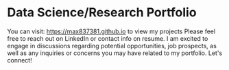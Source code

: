 # Data Science/Research Portfolio

You can visit: https://max837381.github.io to view my projects
Please feel free to reach out on LinkedIn or contact info on resume. 
I am excited to engage in discussions regarding potential opportunities, job prospects, as well as any inquiries or concerns you may have related to my portfolio. Let's connect!

